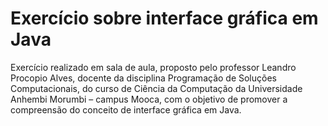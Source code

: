 # Exercício sobre interface gráfica em Java
Exercício realizado em sala de aula, proposto pelo professor Leandro Procopio Alves, docente da disciplina Programação de Soluções Computacionais, 
do curso de Ciência da Computação da Universidade Anhembi Morumbi – campus Mooca, com o objetivo de promover a compreensão do conceito de interface gráfica em Java.
